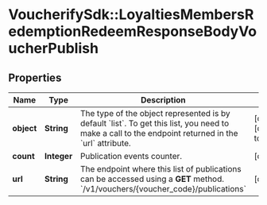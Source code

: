 # VoucherifySdk::LoyaltiesMembersRedemptionRedeemResponseBodyVoucherPublish

## Properties

| Name | Type | Description | Notes |
| ---- | ---- | ----------- | ----- |
| **object** | **String** | The type of the object represented is by default &#x60;list&#x60;. To get this list, you need to make a call to the endpoint returned in the &#x60;url&#x60; attribute. | [optional][default to &#39;list&#39;] |
| **count** | **Integer** | Publication events counter. | [optional] |
| **url** | **String** | The endpoint where this list of publications can be accessed using a **GET** method. &#x60;/v1/vouchers/{voucher_code}/publications&#x60; | [optional] |

